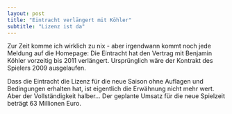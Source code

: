 ```yaml
---
layout: post
title: "Eintracht verlängert mit Köhler"
subtitle: "Lizenz ist da"
---
```


Zur Zeit komme ich wirklich zu nix - aber irgendwann kommt noch jede Meldung auf die Homepage: Die Eintracht hat den Vertrag mit Benjamin Köhler vorzeitig bis 2011 verlängert. Ursprünglich wäre der Kontrakt des Spielers 2009 ausgelaufen.

Dass die Eintracht die Lizenz für die neue Saison ohne Auflagen und Bedingungen erhalten hat, ist eigentlich die Erwähnung nicht mehr wert. Aber der Vollständigkeit halber... Der geplante Umsatz für die neue Spielzeit beträgt 63 Millionen Euro.
